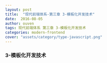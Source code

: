 ```yaml
---
layout: post
title:  "现代前端体系-第三章 3-模板化开发技术"
date:  2016-08-05
author: ouven
tags: 现代前端体系 第三章 3-模板化开发技术
categories: modern-frontend
cover: "assets/category/type-javascript.png"
---
```


### 3-模板化开发技术

&emsp;&emsp;
